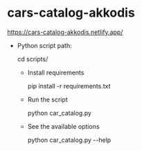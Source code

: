 # cars-catalog-akkodis

https://cars-catalog-akkodis.netlify.app/

- Python script path: 
    
    cd scripts/

    - Install requirements
    
        pip install -r requirements.txt

    - Run the script

        python car_catalog.py

    - See the available options
        
        python car_catalog.py --help


    